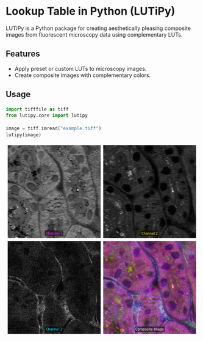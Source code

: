 # Lookup Table in Python (LUTiPy)
LUTiPy is a Python package for creating aesthetically pleasing composite images from fluorescent microscopy data using complementary LUTs.

## Features
- Apply preset or custom LUTs to microscopy images.
- Create composite images with complementary colors.

## Usage
```python
import tifffile as tiff
from lutipy.core import lutipy

image = tiff.imread("example.tiff")
lutipy(image)
```

<!-- ![Example Image](assets/example_1.png) -->
<img src="assets/example_1.png" width="600" />